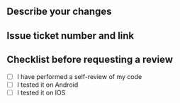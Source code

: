 ## Describe your changes

## Issue ticket number and link 

## Checklist before requesting a review
- [ ] I have performed a self-review of my code
- [ ] I tested it on Android
- [ ] I tested it on IOS